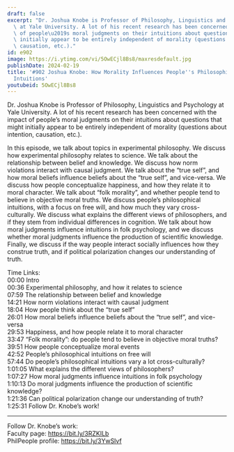 ```yaml
---
draft: false
excerpt: "Dr. Joshua Knobe is Professor of Philosophy, Linguistics and Psychology\
  \ at Yale University. A lot of his recent research has been concerned with the impact\
  \ of people\u2019s moral judgments on their intuitions about questions that might\
  \ initially appear to be entirely independent of morality (questions about intention,\
  \ causation, etc.)."
id: e902
image: https://i.ytimg.com/vi/5OwECjl8Bs8/maxresdefault.jpg
publishDate: 2024-02-19
title: '#902 Joshua Knobe: How Morality Influences People''s Philosophical and Scientific
  Intuitions'
youtubeid: 5OwECjl8Bs8
---
```

Dr. Joshua Knobe is Professor of Philosophy, Linguistics and Psychology at Yale University. A lot of his recent research has been concerned with the impact of people’s moral judgments on their intuitions about questions that might initially appear to be entirely independent of morality (questions about intention, causation, etc.).

In this episode, we talk about topics in experimental philosophy. We discuss how experimental philosophy relates to science. We talk about the relationship between belief and knowledge. We discuss how norm violations interact with causal judgment. We talk about the “true self”, and how moral beliefs influence beliefs about the “true self”, and vice-versa. We discuss how people conceptualize happiness, and how they relate it to moral character. We talk about “folk morality”, and whether people tend to believe in objective moral truths. We discuss people’s philosophical intuitions, with a focus on free will, and how much they vary cross-culturally. We discuss what explains the different views of philosophers, and if they stem from individual differences in cognition. We talk about how moral judgments influence intuitions in folk psychology, and we discuss whether moral judgments influence the production of scientific knowledge. Finally, we discuss if the way people interact socially influences how they construe truth, and if political polarization changes our understanding of truth.

Time Links:  
00:00 Intro  
00:36  Experimental philosophy, and how it relates to science  
07:59  The relationship between belief and knowledge  
14:21  How norm violations interact with causal judgment  
18:04  How people think about the “true self”  
26:01  How moral beliefs influence beliefs about the “true self”, and vice-versa  
29:53  Happiness, and how people relate it to moral character  
33:47  “Folk morality”: do people tend to believe in objective moral truths?  
39:51  How people conceptualize moral events  
42:52  People’s philosophical intuitions on free will  
57:44  Do people’s philosophical intuitions vary a lot cross-culturally?  
1:01:05  What explains the different views of philosophers?  
1:07:27  How moral judgments influence intuitions in folk psychology  
1:10:13  Do moral judgments influence the production of scientific knowledge?  
1:21:36  Can political polarization change our understanding of truth?  
1:25:31  Follow Dr. Knobe’s work!

---

Follow Dr. Knobe’s work:  
Faculty page: https://bit.ly/3RZKILb  
PhilPeople profile: https://bit.ly/3YwSlvf
